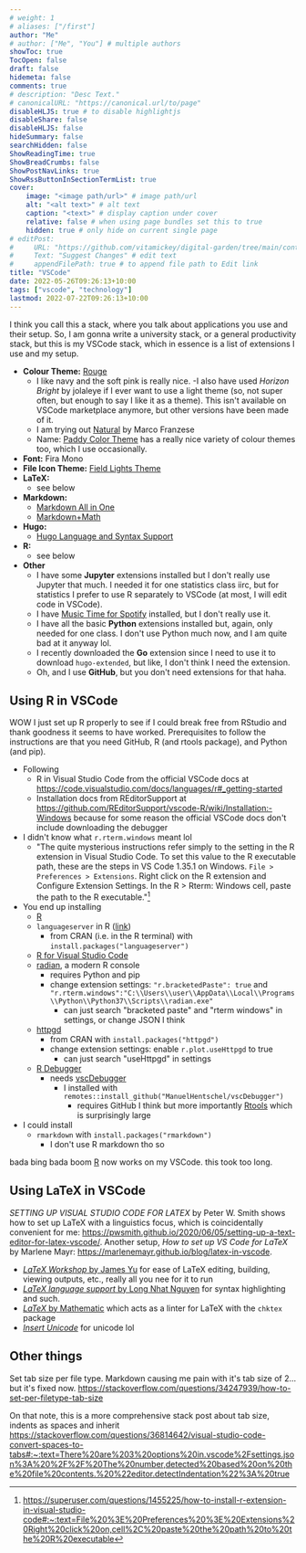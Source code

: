 ```yaml
---
# weight: 1
# aliases: ["/first"]
author: "Me"
# author: ["Me", "You"] # multiple authors
showToc: true
TocOpen: false
draft: false
hidemeta: false
comments: true
# description: "Desc Text."
# canonicalURL: "https://canonical.url/to/page"
disableHLJS: true # to disable highlightjs
disableShare: false
disableHLJS: false
hideSummary: false
searchHidden: false
ShowReadingTime: true
ShowBreadCrumbs: false
ShowPostNavLinks: true
ShowRssButtonInSectionTermList: true
cover:
    image: "<image path/url>" # image path/url
    alt: "<alt text>" # alt text
    caption: "<text>" # display caption under cover
    relative: false # when using page bundles set this to true
    hidden: true # only hide on current single page
# editPost:
#     URL: "https://github.com/vitamickey/digital-garden/tree/main/content"
#     Text: "Suggest Changes" # edit text
#     appendFilePath: true # to append file path to Edit link
title: "VSCode"
date: 2022-05-26T09:26:13+10:00
tags: ["vscode", "technology"]
lastmod: 2022-07-22T09:26:13+10:00
---
```


I think you call this a stack, where you talk about applications you use and their setup. So, I am gonna write a university stack, or a general productivity stack, but this is my VSCode stack, which in essence is a list of extensions I use and my setup.

- **Colour Theme:** [Rouge](https://marketplace.visualstudio.com/items?itemName=josef.rouge-theme)
  - I like navy and the soft pink is really nice.
    -I also have used *Horizon Bright* by jolaleye if I ever want to use a light theme (so, not super often, but enough to say I like it as a theme). This isn't available on VSCode marketplace anymore, but other versions have been made of it.
  - I am trying out [Natural](https://marketplace.visualstudio.com/items?itemName=naturalTheme.natural-theme) by Marco Franzese
  - Name: [Paddy Color Theme](https://marketplace.visualstudio.com/items?itemName=yile-ou.paddy-color-theme) has a really nice variety of colour themes too, which I use occasionally.
- **Font:** Fira Mono
- **File Icon Theme:** [Field Lights Theme](https://marketplace.visualstudio.com/items?itemName=sveggiani.vscode-field-lights)
- **LaTeX:**
  - see below
- **Markdown:**
  - [Markdown All in One](https://marketplace.visualstudio.com/items?itemName=yzhang.markdown-all-in-one)
  - [Markdown+Math](https://marketplace.visualstudio.com/items?itemName=goessner.mdmath)
- **Hugo:**
  - [Hugo Language and Syntax Support](https://marketplace.visualstudio.com/items?itemName=budparr.language-hugo-vscode)
- **R:**
  - see below
- **Other**
  - I have some **Jupyter** extensions installed but I don't really use Jupyter that much. I needed it for one statistics class iirc, but for statistics I prefer to use R separately to VSCode (at most, I will edit code in VSCode).
  - I have [Music Time for Spotify](https://marketplace.visualstudio.com/items?itemName=softwaredotcom.music-time) installed, but I don't really use it.
  - I have all the basic **Python** extensions installed but, again, only needed for one class. I don't use Python much now, and I am quite bad at it anyway lol.
  - I recently downloaded the **Go** extension since I need to use it to download `hugo-extended`, but like, I don't think I need the extension.
  - Oh, and I use **GitHub**, but you don't need extensions for that haha.

## Using R in VSCode

WOW I just set up R properly to see if I could break free from RStudio and thank goodness it seems to have worked. Prerequisites to follow the instructions are that you need GitHub, R (and rtools package), and Python (and pip).

- Following
  - R in Visual Studio Code from the official VSCode docs at <https://code.visualstudio.com/docs/languages/r#_getting-started>
  - Installation docs from REditorSupport at <https://github.com/REditorSupport/vscode-R/wiki/Installation:-Windows> because for some reason the official VSCode docs don't include downloading the debugger
- I didn't know what `r.rterm.windows` meant lol
  - "The quite mysterious instructions refer simply to the setting in the R extension in Visual Studio Code. To set this value to the R executable path, these are the steps in VS Code 1.35.1 on Windows. `File > Preferences > Extensions`. Right click on the R extension and Configure Extension Settings. In the R > Rterm: Windows cell, paste the path to the R executable."[^1]
- You end up installing
  - [R](https://cloud.r-project.org/)
  - `languageserver` in R ([link](https://github.com/REditorSupport/languageserver))
    - from CRAN (i.e. in the R terminal) with `install.packages("languageserver")`
  - [R for Visual Studio Code](https://marketplace.visualstudio.com/items?itemName=REditorSupport.r)
  - [radian](https://github.com/randy3k/radian), a modern R console
    - requires Python and pip
    - change extension settings: `"r.bracketedPaste": true` and `"r.rterm.windows":"C:\\Users\\user\\AppData\\Local\\Programs\\Python\\Python37\\Scripts\\radian.exe"`
      - can just search "bracketed paste" and "rterm windows" in settings, or change JSON I think
  - [httpgd](https://github.com/nx10/httpgd)
    - from CRAN with `install.packages("httpgd")`
    - change extension settings: enable `r.plot.useHttpgd` to true
      - can just search "useHttpgd" in settings
  - [R Debugger](https://marketplace.visualstudio.com/items?itemName=RDebugger.r-debugger)
    - needs [vscDebugger](https://github.com/ManuelHentschel/vscDebugger)
      - I installed with `remotes::install_github("ManuelHentschel/vscDebugger")`
        - requires GitHub I think but more importantly [Rtools](https://cran.r-project.org/bin/windows/Rtools/) which is surprisingly large
- I could install
  - `rmarkdown` with `install.packages("rmarkdown")`
    - I don't use R markdown tho so

bada bing bada boom [R](/r/) now works on my VSCode. this took too long.

## Using LaTeX in VSCode

*SETTING UP VISUAL STUDIO CODE FOR LATEX* by Peter W. Smith shows how to set up LaTeX with a linguistics focus, which is coincidentally convenient for me: <https://pwsmith.github.io/2020/06/05/setting-up-a-text-editor-for-latex-vscode/>. Another setup, *How to set up VS Code for LaTeX* by Marlene Mayr: <https://marlenemayr.github.io/blog/latex-in-vscode>.

- [*LaTeX Workshop* by James Yu](https://marketplace.visualstudio.com/items?itemName=James-Yu.latex-workshop) for ease of LaTeX editing, building, viewing outputs, etc., really all you nee for it to run
- [*LaTeX language support* by Long Nhat Nguyen](https://marketplace.visualstudio.com/items?itemName=torn4dom4n.latex-support) for syntax highlighting and such.
- [*LaTeX* by Mathematic](https://marketplace.visualstudio.com/items?itemName=mathematic.vscode-latex) which acts as a linter for LaTeX with the `chktex` package
- [*Insert Unicode*](https://marketplace.visualstudio.com/items?itemName=brunnerh.insert-unicode) for unicode lol

## Other things

Set tab size per file type. Markdown causing me pain with it's tab size of 2... but it's fixed now. <https://stackoverflow.com/questions/34247939/how-to-set-per-filetype-tab-size>

On that note, this is a more comprehensive stack post about tab size, indents as spaces and inherit <https://stackoverflow.com/questions/36814642/visual-studio-code-convert-spaces-to-tabs#:~:text=There%20are%203%20options%20in.vscode%2Fsettings.json%3A%20%2F%2F%20The%20number,detected%20based%20on%20the%20file%20contents.%20%22editor.detectIndentation%22%3A%20true>

[^1]: https://superuser.com/questions/1455225/how-to-install-r-extension-in-visual-studio-code#:~:text=File%20%3E%20Preferences%20%3E%20Extensions%20Right%20click%20on,cell%2C%20paste%20the%20path%20to%20the%20R%20executable

